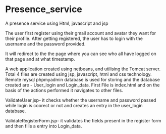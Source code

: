 # Presence_service
A presence service using Html, javascript and jsp

The user first register using their gmail account and avatar they want for their profile. After getting registered, the user has to login with the username and the password provided.

It will redirect to the the page where you can see who all have logged on that page and at what timestamp.


A web application created using netbeans, and utilising the Tomcat server.
Total 4 files are created using jsp, javascript, html and css technology.
Remote mysql phpmyadmin database is used for storing and the database created are - User_login and Login_data.
First File is index.html and on the basis of the actions performed it navigates to other files. 

ValidateUser.jsp- it checks whether the username and password passed while login is coorect or not and creates an entry in the user_login database.

ValidateRegisterForm.jsp- it validates the fields present in the register form and then fills a entry into Login_data.



